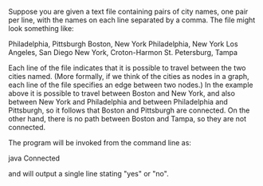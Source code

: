 Suppose you are given a text file containing pairs of city names, one pair per line, with the names on each line separated by a comma. The file might look something like:

Philadelphia, Pittsburgh Boston, New York Philadelphia, New York Los Angeles, San Diego New York, Croton-Harmon St. Petersburg, Tampa

Each line of the file indicates that it is possible to travel between the two cities named. (More formally, if we think of the cities as nodes in a graph, each line of the file specifies an edge between two nodes.) In the example above it is possible to travel between Boston and New York, and also between New York and Philadelphia and between Philadelphia and Pittsburgh, so it follows that Boston and Pittsburgh are connected. On the other hand, there is no path between Boston and Tampa, so they are not connected.

The program will be invoked from the command line as:

java Connected

and will output a single line stating "yes" or "no".
